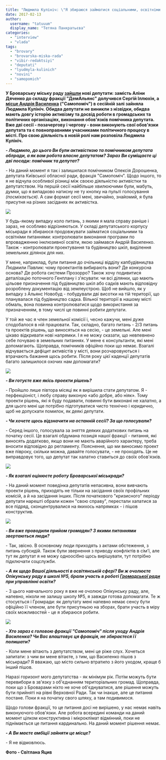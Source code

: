 ```yaml
---
title: "Людмила Кулініч: \"Я збираюся займатися соціальними, освітніми та земельними питаннями\""
date: 2017-02-13
author: 
  username: "tatuuum"
  display_name: "Тетяна Панкратьєва"
categories: 
  - "interview"
  - "vlada"
tags: 
  - "brovary"
  - "brovarska-miska-rada"
  - "vibir-redaktsiyi"
  - "deputati"
  - "lyudmyla-kulinich"
  - "novini"
  - "samopomich"
---
```


**У Броварську міську раду [зайшли](https://mpz.brovary.org/sergij-illyuhin-ta-lyudmyla-kulinich-staly-deputatamy-brovarskoyi-miskrady-foto/) нові депутати: замість Аліни Дяченко до складу фракції "ДемАльянс" долучився Сергій Іллюхін, а [місце Андрія Василенка](https://mpz.brovary.org/andrij-vasylenko-alina-dyachenko-bilshe-ne-deputaty/) ("Самопоміч") в сесійній залі зайняла Людмила Кулініч. Обидва депутати не виникли з нізвідки, обидва мають довгу історію активізму та досвід роботи в громадських та політичних організаціях, виконання обов'язків помічника депутата. Вже дві сесії - позачергову і чергову - вони виконують свої обов'язки депутата та є повноправними учасниками політичного процесу в місті. Про свою діяльність в новій ролі нам розповіла Людмила Кулініч.**

_**\- Людмило, до цього Ви були активісткою та помічником депутата облради, а як вам робота власне депутатом? Зараз** **Ви суміщаєте ці дві посади: помічник та депутат?**_

\- На даний момент я так і залишилася помічником Олексія Дорошенка, депутата Київської обласної ради, фракція "Самопоміч". Щодо іншого, то я не відчула особливої різниці між своєю діяльністю активістки та депутатством. На першій сесії найбільше хвилюючими були, мабуть, думки, що я випадково натисну не ту кнопку на пульті голосування _(посміхається)_. А сам формат сесії мені, звичайно, знайомий, я була присутня на різних засіданях як активістка.

[![](https://mpz.brovary.org/wp-content/uploads/2017/02/lyudmyla-kulinich-5.jpg)](https://mpz.brovary.org/wp-content/uploads/2017/02/lyudmyla-kulinich-5.jpg)

У будь-якому випадку коло питань, з якими я мала справу раніше і зараз, не особливо відрізняються. У складі депутатського корпусу міськради я збираюся продовжувати займатися соціальними та освітніми питаннями: контролювати виконання програми по впровадженню інклюзивної освіти, якою займався Андрій Василенко. Також - контролювати проектування та будівництво шкіл, виділення земельних ділянок для них.

У мене, наприклад, були питання до очільниці відділу капбудівництва Людмили Павлик: чому проектантів вибирають вони? Де конкурсна основа? Де робота системи Прозорро? Також хочу подивитися деталізацію поточного Генплану і з'ясувати: чи всі ділянки, що мають цільове призначення під будівництво шкіл або садків мають відповідну розроблену документацію від землеустрою. Щоб не вийшло, як у випадку з Альянс Новобуд - побудували дві висотки на тій території, що планувалася під будівництво садка. Вільної території в нашому місті обмаль, вона повинна контролюватися щодо використання за призначенням, в тому числі це повинні робити депутати.

У той же час я член земельної комісії і, чесно кажучи, мені дуже сподобалося в ній працювати. Так, складно, багато питань - 2/3 питань та проектів рішень, що виносяться на сесію, - це земельні. Але мені цікаво відкривати нові напрямки. І я не можу сказати, що невпевнено себе почуваю в земельних питаннях. У мене є консультанти, які мені допомагають. Щоправда, помічників офіційно поки що немає. Взагалі відчувається дефіцит активістів у місті, вони розчаровуються і втрачають бажання щось робити. Після року цієї каденції депутатів багато залишилося охочих нам допомагати?

[![](https://mpz.brovary.org/wp-content/uploads/2017/02/lyudmyla-kulinich-1.jpg)](https://mpz.brovary.org/wp-content/uploads/2017/02/lyudmyla-kulinich-1.jpg)

_**\- Ви готуєте вже якісь проекти рішень?**_

\- Пройшло лише півтора місяці як я вирішила стати депутатом. Я - перфекціоніст, і любу справу виконую «або добре, або ніяк». Тому проекти рішень, які я буду подавати, повинні бути виконані не халатно, а для цього мені ще потрібно підготуватися чисто технічно і юридично, щоб не допускати помилок, як деякі депутати.

_**\- Чи хочете щось відзначити на останній сесії? За що голосували?**_

\- Серед іншого, голосувала за зняття деяких додаткових питань на початку сесії. Це взагалі обдумана позиція нашої фракції - питання, які виносять додатково, якщо вони не мають аварійного характеру, треба вносити відповідно до регламенту. Пояснення, що ми виносимо проект вже півроку, скільки можна, давайте голосувати, - не проходять. Це не виправдовує того, що депутат так халатно ставиться до своїх обов'язків.

[![](https://mpz.brovary.org/wp-content/uploads/2017/02/lyudmyla-kulinich-6.jpg)](https://mpz.brovary.org/wp-content/uploads/2017/02/lyudmyla-kulinich-6.jpg)

_**\- Як взагалі оцінюєте роботу Броварської міськради?**_

\- На даний момент поведінка депутатів непасивна, вони вивчають проекти рішень, приходять не тільки на засідання своїх профільних комісій, а й на засідання інших. Після початкового "кризисного" періоду депутати нарешті обрали кожен "свою справу", перестали хапатися за все підряд, сконцентрувалися на якихось напрямках - і пішов конструктив.

[![](https://mpz.brovary.org/wp-content/uploads/2017/02/lyudmyla-kulinich-7.jpg)](https://mpz.brovary.org/wp-content/uploads/2017/02/lyudmyla-kulinich-7.jpg)

_**\- Ви вже проводили прийом громадян? З якими питаннями звертаються люди?**_

\- Так, звісно. В основному люди приходять з актами обстеження, з питань субсидій. Також були звернення з приводу конфліктів в сім'ї, але тут як депутат я не можу одноосібно щось вирішувати, тут потрібно підключати соцслужби.

_**\- А як щодо Вашої діяльності в освітянській сфері? Ви ж очолюєте Опікунську раду в школі №5, брали участь в роботі [Громадської ради](https://mpz.brovary.org/brovarsku-osvitu-vzyato-pid-gromadskiy-kontrol-aktivisti-ta-batki-stvorili-gromadsku-radu/) при управлінні освіти?**_

\- З цього навчального року я вже не очолюю Опікунську раду, але, напевно, ніколи не залишу школу №5, я завжди готова допомагати. Те ж стосується і Громради: як депутату мені напевно немає сенсу бути офіційно її членом, але бути присутньою на зборах, брати участь в міру своїх можливостей - це я збираюся робити.

[![](https://mpz.brovary.org/wp-content/uploads/2017/02/lyudmyla-kulinich-2.jpg)](https://mpz.brovary.org/wp-content/uploads/2017/02/lyudmyla-kulinich-2.jpg)

_**\- Хто зараз є головою фракції "Самопоміч" після уходу Андрія Василенка? Чи Вас влаштовує ця фракція, не збираєтеся її полишати?**_

\- Коли мене вітають з депутатством, мені це ріже слух. Хочеться запитати: з чим ви мене вітаєте, з тим, що Василенко пішов з міськради? Я вважаю, що місто сильно втратило з його уходом, краще б інший пішов.

Наразі горизонт мого депутатства - як мінімум рік. Потім можуть бути перевибори в зв'язку з об'єднанням територіальних громад. Щоправда, поки що з Броварами ніхто не хоче об'єднуватися, але рішення можуть бути прийняті на рівні Верховної Ради. Так чи інакше, але це питання постане. Поки я на початку свого шляху, а там подивимося.

Щодо голови фракції, то це питання досі не вирішено, у нас немає навіть виконуючого обов'язки. Але робота всередині команди на даний момент цілком конструктивна і мікроклімат відмінний, поки не піднімається це питання кардинально. На даний момент рішення немає.

_**\- А Ви маєте амбіції зайняти це місце?**_

\- Я не відмовлюсь.

**Фото - Світлана Яцив**
